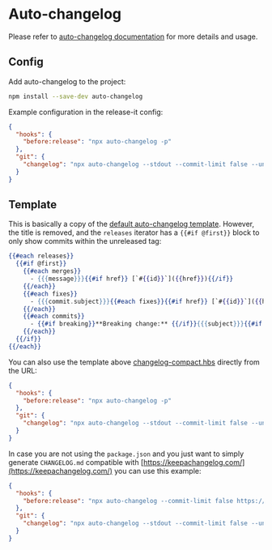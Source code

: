# Auto-changelog

Please refer to [auto-changelog documentation](https://github.com/CookPete/auto-changelog) for more details and usage.

## Config

Add auto-changelog to the project:

```bash
npm install --save-dev auto-changelog
```

Example configuration in the release-it config:

```json
{
  "hooks": {
    "before:release": "npx auto-changelog -p"
  },
  "git": {
    "changelog": "npx auto-changelog --stdout --commit-limit false --unreleased --template https://raw.githubusercontent.com/release-it/release-it/master/config/changelog-compact.hbs"
  }
}
```

## Template

This is basically a copy of the
[default auto-changelog template](https://github.com/CookPete/auto-changelog/blob/master/templates/compact.hbs).
However, the title is removed, and the `releases` iterator has a `{{#if @first}}` block to only show commits within the
unreleased tag:

```handlebars
{{#each releases}}
  {{#if @first}}
    {{#each merges}}
      - {{{message}}}{{#if href}} [`#{{id}}`]({{href}}){{/if}}
    {{/each}}
    {{#each fixes}}
      - {{{commit.subject}}}{{#each fixes}}{{#if href}} [`#{{id}}`]({{href}}){{/if}}{{/each}}
    {{/each}}
    {{#each commits}}
      - {{#if breaking}}**Breaking change:** {{/if}}{{{subject}}}{{#if href}} [`{{shorthash}}`]({{href}}){{/if}}
    {{/each}}
  {{/if}}
{{/each}}
```

You can also use the template above [changelog-compact.hbs](../../config/changelog-compact.hbs) directly from the URL:

```json
{
  "hooks": {
    "before:release": "npx auto-changelog -p"
  },
  "git": {
    "changelog": "npx auto-changelog --stdout --commit-limit false --unreleased --template https://raw.githubusercontent.com/release-it/release-it/master/config/changelog-compact.hbs"
  }
}
```

In case you are not using the `package.json` and you just want to simply generate `CHANGELOG.md` compatible with
[https://keepachangelog.com/](https://keepachangelog.com/) you can use this example:

```json
{
  "hooks": {
    "before:release": "npx auto-changelog --commit-limit false https://raw.githubusercontent.com/release-it/release-it/master/config/keepachangelog.hbs"
  },
  "git": {
    "changelog": "npx auto-changelog --stdout --commit-limit false --unreleased --template https://raw.githubusercontent.com/release-it/release-it/master/config/changelog-compact.hbs"
  }
}
```
